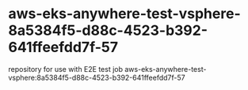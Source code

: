 # aws-eks-anywhere-test-vsphere-8a5384f5-d88c-4523-b392-641ffeefdd7f-57
repository for use with E2E test job aws-eks-anywhere-test-vsphere:8a5384f5-d88c-4523-b392-641ffeefdd7f-57

